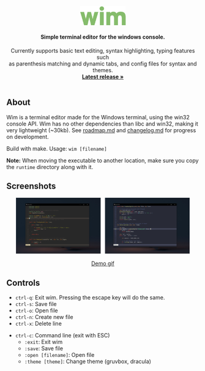 <br />
<div align="center">
  <img src=".github/logo.svg" alt="Logo" width="120">

  <h4 align="center">Simple terminal editor for the windows console.</h4>

  <p align="center">
    Currently supports basic text editing, syntax
    highlighting, typing features such <br> as parenthesis matching and dynamic tabs, and config files for syntax and themes.
    <br />
    <a href="https://github.com/jesperkha/wim/releases/tag/v0.1.0"><strong>Latest release »</strong></a>
    <br />
    <br />
  </p>
</div>

## About

Wim is a terminal editor made for the Windows terminal, using the win32 console API. Wim has no other dependencies than libc and win32, making it very lightweight (~30kb). See [roadmap.md](roadmap.md) and [changelog.md](changelog.md) for progress on development.

Build with make. Usage: `wim [filename]`

**Note:** When moving the executable to another location, make sure you copy the `runtime` directory along with it.

## Screenshots

<div align="center">
<img src=".github/screenshot.png" alt="Screenshot" width="90%">

<a href="https://github.com/jesperkha/wim/blob/main/.github/demo.gif">Demo gif</a>

</div>

## Controls

- `ctrl-q`: Exit wim. Pressing the escape key will do the same.
- `ctrl-s`: Save file
- `ctrl-o`: Open file
- `ctrl-n`: Create new file
- `ctrl-x`: Delete line
<!-- - `ctrl-u`: Undo -->
- `ctrl-c`: Command line (exit with ESC)
  - `:exit`: Exit wim
  - `:save`: Save file
  - `:open [filename]`: Open file
  - `:theme [theme]`: Change theme (gruvbox, dracula)
